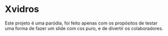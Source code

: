# Xvidros
Este projeto é uma paródia, foi feito apenas com os propósitos de testar uma forma de fazer um slide com css puro, e de divertir os colaboradores.
